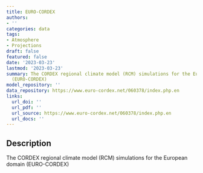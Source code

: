 ```yaml
---
title: EURO-CORDEX
authors:
- ''
categories: data
tags:
- Atmosphere
- Projections
draft: false
featured: false
date: '2023-03-23'
lastmod: '2023-03-23'
summary: The CORDEX regional climate model (RCM) simulations for the European domain
  (EURO-CORDEX)
model_repository: ''
data_repository: https://www.euro-cordex.net/060378/index.php.en
links:
  url_doi: ''
  url_pdf: ''
  url_source: https://www.euro-cordex.net/060378/index.php.en
  url_docs: ''
---
```


## Description

The CORDEX regional climate model (RCM) simulations for the European domain (EURO-CORDEX)

